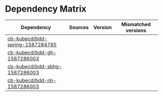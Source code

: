 # Dependency Matrix

Dependency | Sources | Version | Mismatched versions
---------- | ------- | ------- | -------------------
[cb-kubecd/bdd-spring-1587284785](https://github.com/cb-kubecd/bdd-spring-1587284785.git) |  | []() | 
[cb-kubecd/bdd-gh-1587286003](https://github.com/cb-kubecd/bdd-gh-1587286003.git) |  | []() | 
[cb-kubecd/bdd-sbhg-1587286003](https://github.com/cb-kubecd/bdd-sbhg-1587286003.git) |  | []() | 
[cb-kubecd/bdd-nh-1587286003](https://github.com/cb-kubecd/bdd-nh-1587286003.git) |  | []() | 
